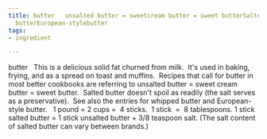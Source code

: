 ```yaml
---
title: butter   unsalted butter = sweetcream butter = sweet butterSalted butterwhipped
  butterEuropean-stylebutter
tags:
- ingredient

---
```

butter   This is a delicious solid fat churned from milk.  It's used in baking, frying, and as a spread on toast and muffins.  Recipes that call for butter in most better cookbooks are referring to unsalted butter = sweet cream butter = sweet butter.  Salted butter doesn't spoil as readily (the salt serves as a preservative).  See also the entries for whipped butter and European-style butter.   1 pound = 2 cups =  4 sticks.  1 stick  =  8 tablespoons. 1 stick salted butter = 1 stick unsalted butter + 3/8 teaspoon salt. (The salt content of salted butter can vary between brands.)
